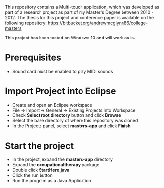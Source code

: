 This repository contains a Multi-touch application, which was developed as part of a research project as part of my Master's Degree between 2010 - 2012. 
The thesis for this project and conference paper is available on the following repository:
https://bitbucket.org/andrewmcglynn86/college-masters

This project has been tested on Windows 10 and will work as is. 

# Prerequisites
* Sound card must be enabled to play MIDI sounds

# Import Project into Eclipse
* Create and open an Eclipse workspace
* File -> Import -> General -> Existing Projects Into Workspace
* Check **Select root directory** button and click **Browse**
* Select the base directory of where this repository was cloned
* In the Projects panel, select **masters-app** and click **Finish**

# Start the project
* In the project, expand the **masters-app** directory
* Expand the **occupationaltherapy** package
* Double click **StartHere.java**
* Click the run button
* Run the program as a Java Application
